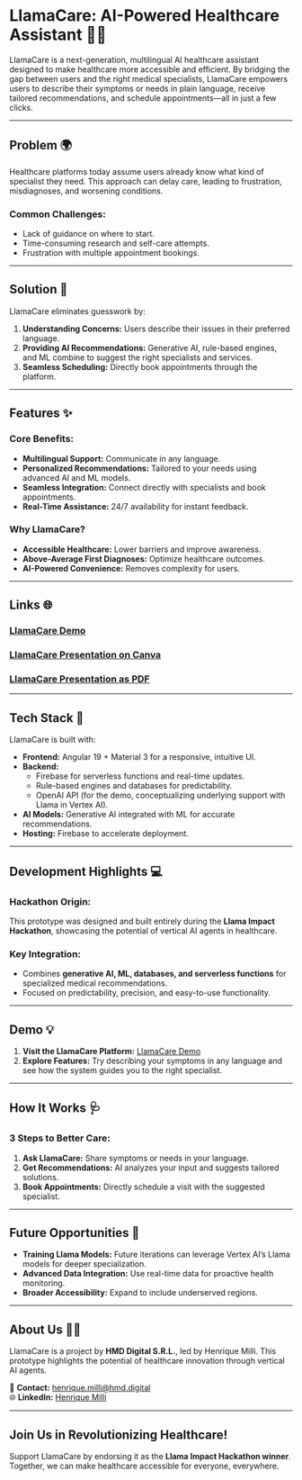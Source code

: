 # LlamaCare: AI-Powered Healthcare Assistant 🦙💊

LlamaCare is a next-generation, multilingual AI healthcare assistant designed to make healthcare more accessible and efficient. By bridging the gap between users and the right medical specialists, LlamaCare empowers users to describe their symptoms or needs in plain language, receive tailored recommendations, and schedule appointments—all in just a few clicks.

---

## Problem 🌍

Healthcare platforms today assume users already know what kind of specialist they need. This approach can delay care, leading to frustration, misdiagnoses, and worsening conditions.

### Common Challenges:

- Lack of guidance on where to start.
- Time-consuming research and self-care attempts.
- Frustration with multiple appointment bookings.

---

## Solution 🚀

LlamaCare eliminates guesswork by:

1. **Understanding Concerns:** Users describe their issues in their preferred language.
2. **Providing AI Recommendations:** Generative AI, rule-based engines, and ML combine to suggest the right specialists and services.
3. **Seamless Scheduling:** Directly book appointments through the platform.

---

## Features ✨

### Core Benefits:

- **Multilingual Support:** Communicate in any language.
- **Personalized Recommendations:** Tailored to your needs using advanced AI and ML models.
- **Seamless Integration:** Connect directly with specialists and book appointments.
- **Real-Time Assistance:** 24/7 availability for instant feedback.

### Why LlamaCare?

- **Accessible Healthcare:** Lower barriers and improve awareness.
- **Above-Average First Diagnoses:** Optimize healthcare outcomes.
- **AI-Powered Convenience:** Removes complexity for users.

---

## Links 🌐

### **[LlamaCare Demo](https://llamacare.hmd.digital)**

### **[LlamaCare Presentation on Canva](https://www.canva.com/design/DAGYCm_LWc0/PjbGDEduWLhjGDkle_WNZw/view?utm_content=DAGYCm_LWc0&utm_campaign=designshare&utm_medium=link&utm_source=editor)**

### **[LlamaCare Presentation as PDF](https://llamacare.hmd.digital/presentation.pdf)**

---

## Tech Stack 🔧

LlamaCare is built with:

- **Frontend:** Angular 19 + Material 3 for a responsive, intuitive UI.
- **Backend:**
  - Firebase for serverless functions and real-time updates.
  - Rule-based engines and databases for predictability.
  - OpenAI API (for the demo, conceptualizing underlying support with Llama in Vertex AI).
- **AI Models:** Generative AI integrated with ML for accurate recommendations.
- **Hosting:** Firebase to accelerate deployment.

---

## Development Highlights 💻

### Hackathon Origin:

This prototype was designed and built entirely during the **Llama Impact Hackathon**, showcasing the potential of vertical AI agents in healthcare.

### Key Integration:

- Combines **generative AI, ML, databases, and serverless functions** for specialized medical recommendations.
- Focused on predictability, precision, and easy-to-use functionality.

---

## Demo 💡

1. **Visit the LlamaCare Platform:** [LlamaCare Demo](https://llamacare.hmd.digital)
2. **Explore Features:** Try describing your symptoms in any language and see how the system guides you to the right specialist.

---

## How It Works 🩺

### 3 Steps to Better Care:

1. **Ask LlamaCare:** Share symptoms or needs in your language.
2. **Get Recommendations:** AI analyzes your input and suggests tailored solutions.
3. **Book Appointments:** Directly schedule a visit with the suggested specialist.

---

## Future Opportunities 🌱

- **Training Llama Models:** Future iterations can leverage Vertex AI’s Llama models for deeper specialization.
- **Advanced Data Integration:** Use real-time data for proactive health monitoring.
- **Broader Accessibility:** Expand to include underserved regions.

---

## About Us 🧑‍💻

LlamaCare is a project by **HMD Digital S.R.L.**, led by Henrique Milli. This prototype highlights the potential of healthcare innovation through vertical AI agents.

📧 **Contact:** [henrique.milli@hmd.digital](mailto:henrique.milli@hmd.digital)  
🌐 **LinkedIn:** [Henrique Milli](https://linkedin.com/in/henrique-milli)

---

## Join Us in Revolutionizing Healthcare!

Support LlamaCare by endorsing it as the **Llama Impact Hackathon winner**. Together, we can make healthcare accessible for everyone, everywhere.  
